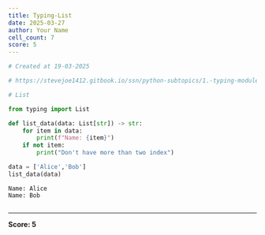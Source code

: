 ```yaml
---
title: Typing-List
date: 2025-03-27
author: Your Name
cell_count: 7
score: 5
---
```


```python
# Created at 19-03-2025
```


```python
# https://stevejoe1412.gitbook.io/ssn/python-subtopics/1.-typing-module - referance
```


```python
# List
```


```python
from typing import List
```


```python
def list_data(data: List[str]) -> str:
    for item in data:
        print(f"Name: {item}")
    if not item:
        print("Don't have more than two index")
```


```python
data = ['Alice','Bob']
list_data(data)
```

    Name: Alice
    Name: Bob



```python

```


---
**Score: 5**
